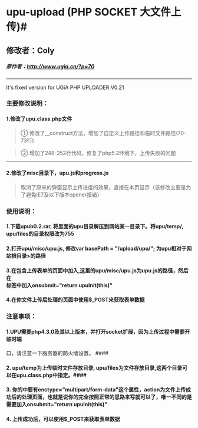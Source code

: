 # upu-upload (PHP SOCKET 大文件上传)#
## 修改者：Coly ##
##### 原作者：http://www.ugia.cn/?p=70 #####
--------------------------------------
It's fixed version for UGiA PHP UPLOADER V0.21

### 主要修改说明：

#### 1.修改了upu.class.php文件 ####
>  ①  修改了__construct方法，增加了自定义上传路径和临时文件路径(70-73行)


>  ②  增加了248-252行代码，修复了php5.2环境下，上传失败的问题

--------------------------------------

#### 2.修改了misc目录下，upu.js和progress.js ####
>  取消了原来的弹窗显示上传进度的效果，直接在本页显示（该修改主要是为了避免IE7及以下版本opener报错）


### 使用说明：

#### 1.下载upub0.2.rar, 将里面的upu目录解压到网站某一目录下。将upu/temp/, upu/files的目录权限改为755 ####

#### 2.打开upu/misc/upu.js, 修改var basePath = "/upload/upu/"; 为upu相对于网站根目录>的路径 ####

#### 3.在包含上传表单的页面中加入<script type="text/javascript" src="upu/misc/upu.js"></script>,这里的upu/misc/upu.js为upu.js的路径，然后在<form>标签中加入onsubmit="return upuInit(this)" #### 
#### 4.在你文件上传后处理的页面中使用$_POST来获取表单数据 ####


### 注意事项：

#### 1.UPU需要php4.3.0及其以上版本，并打开socket扩展，因为上传过程中需要开临时端
口，请注意一下服务器的防火墙设置。 ####

#### 2. upu/temp为上传临时文件存放目录, upu/files为文件存放目录,这两个目录可以在upu.class.php中指定。####

#### 3. 你的<form>中要有enctype="multipart/form-data"这个属性，action为文件上传成功后的处理页面，也就是说你的<form>完全按照正常的思路来写就可以了，唯一不同的是需要加入onsubmit="return upuInit(this)" ####

#### 4. 上传成功后，可以使用$_POST来获取表单数据 #### 
